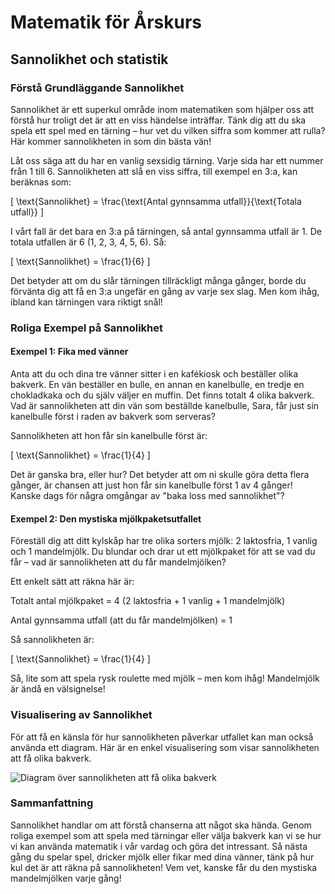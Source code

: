 # Matematik för Årskurs 
## Sannolikhet och statistik

### Förstå Grundläggande Sannolikhet

Sannolikhet är ett superkul område inom matematiken som hjälper oss att förstå hur troligt det är att en viss händelse inträffar. Tänk dig att du ska spela ett spel med en tärning – hur vet du vilken siffra som kommer att rulla? Här kommer sannolikheten in som din bästa vän!

Låt oss säga att du har en vanlig sexsidig tärning. Varje sida har ett nummer från 1 till 6. Sannolikheten att slå en viss siffra, till exempel en 3:a, kan beräknas som:

\[
\text{Sannolikhet} = \frac{\text{Antal gynnsamma utfall}}{\text{Totala utfall}}
\]

I vårt fall är det bara en 3:a på tärningen, så antal gynnsamma utfall är 1. De totala utfallen är 6 (1, 2, 3, 4, 5, 6). Så:

\[
\text{Sannolikhet} = \frac{1}{6}
\]

Det betyder att om du slår tärningen tillräckligt många gånger, borde du förvänta dig att få en 3:a ungefär en gång av varje sex slag. Men kom ihåg, ibland kan tärningen vara riktigt snål! 

### Roliga Exempel på Sannolikhet

#### Exempel 1: Fika med vänner
Anta att du och dina tre vänner sitter i en kafékiosk och beställer olika bakverk. En vän beställer en bulle, en annan en kanelbulle, en tredje en chokladkaka och du själv väljer en muffin. Det finns totalt 4 olika bakverk. Vad är sannolikheten att din vän som beställde kanelbulle, Sara, får just sin kanelbulle först i raden av bakverk som serveras?

Sannolikheten att hon får sin kanelbulle först är:

\[
\text{Sannolikhet} = \frac{1}{4}
\]

Det är ganska bra, eller hur? Det betyder att om ni skulle göra detta flera gånger, är chansen att just hon får sin kanelbulle först 1 av 4 gånger! Kanske dags för några omgångar av "baka loss med sannolikhet"?

#### Exempel 2: Den mystiska mjölkpaketsutfallet
Föreställ dig att ditt kylskåp har tre olika sorters mjölk: 2 laktosfria, 1 vanlig och 1 mandelmjölk. Du blundar och drar ut ett mjölkpaket för att se vad du får – vad är sannolikheten att du får mandelmjölken?

Ett enkelt sätt att räkna här är:

Totalt antal mjölkpaket = 4 (2 laktosfria + 1 vanlig + 1 mandelmjölk)

Antal gynnsamma utfall (att du får mandelmjölken) = 1

Så sannolikheten är:

\[
\text{Sannolikhet} = \frac{1}{4}
\]

Så, lite som att spela rysk roulette med mjölk – men kom ihåg! Mandelmjölk är ändå en välsignelse! 

### Visualisering av Sannolikhet

För att få en känsla för hur sannolikheten påverkar utfallet kan man också använda ett diagram. Här är en enkel visualisering som visar sannolikheten att få olika bakverk. 

![Diagram över sannolikheten att få olika bakverk](https://example.com/sannolikhet-bakverk-diagram)

### Sammanfattning

Sannolikhet handlar om att förstå chanserna att något ska hända. Genom roliga exempel som att spela med tärningar eller välja bakverk kan vi se hur vi kan använda matematik i vår vardag och göra det intressant. Så nästa gång du spelar spel, dricker mjölk eller fikar med dina vänner, tänk på hur kul det är att räkna på sannolikheten! Vem vet, kanske får du den mystiska mandelmjölken varje gång!